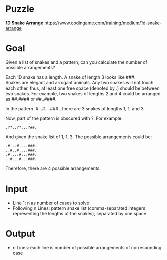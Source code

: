 # Puzzle
**1D Snake Arrange** https://www.codingame.com/training/medium/1d-snake-arrange

# Goal
Given a list of snakes and a pattern, can you calculate the number of possible arrangements?

Each 1D snake has a length. A snake of length 3 looks like ###.  
Snakes are elegant and arrogant animals. Any two snakes will not touch each other, thus, at least one free space (denoted by .) should be between two snakes. For example, two snakes of lengths 2 and 4 could be arranged as ##.#### or ##..####.

In the pattern .#...#....###., there are 3 snakes of lengths 1, 1, and 3.

Now, part of the pattern is obscured with ?. For example:
```
.??..??...?##.
```
And given the snake list of 1, 1, 3.
The possible arrangements could be:
```
.#...#....###.
..#..#....###.
.#....#...###.
..#...#...###.
```

Therefore, there are 4 possible arrangements.

# Input
* Line 1: n as number of cases to solve
* Following n Lines: pattern snake list (comma-separated integers representing the lengths of the snakes), separated by one space

# Output
* n Lines: each line is number of possible arrangements of corresponding case
